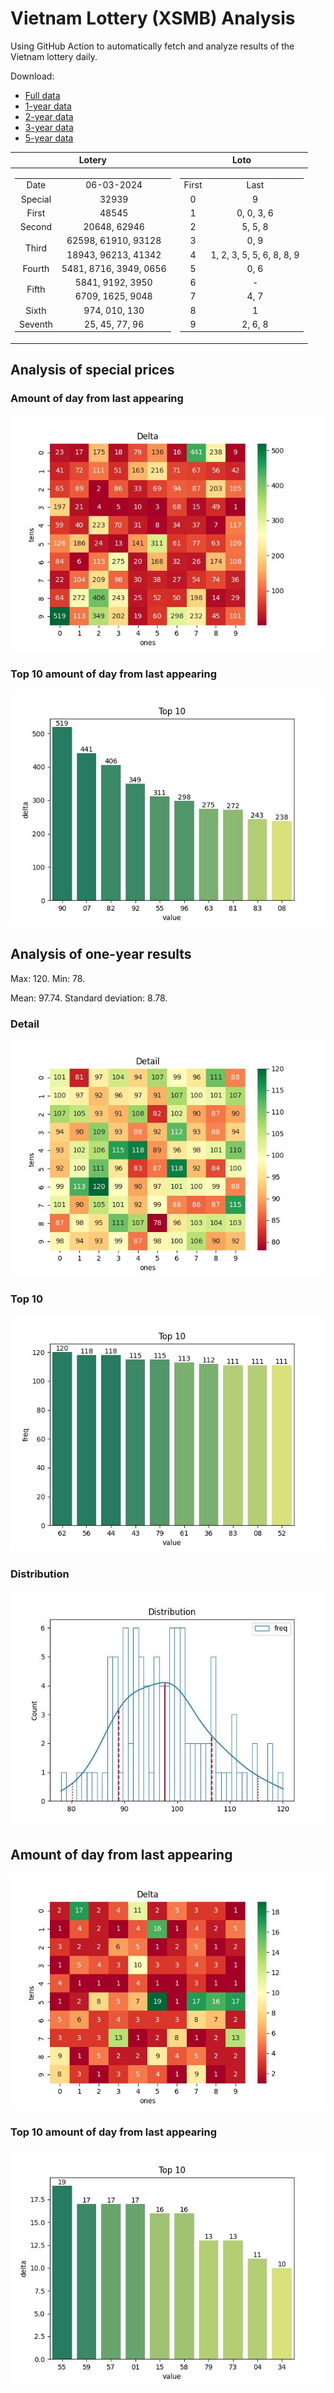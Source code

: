 # Vietnam Lottery (XSMB) Analysis

Using GitHub Action to automatically fetch and analyze results of the Vietnam lottery daily.

Download:

* [Full data](https://raw.githubusercontent.com/khiemdoan/vietnam-lottery-xsmb-analysis/main/results/xsmb.csv)
* [1-year data](https://raw.githubusercontent.com/khiemdoan/vietnam-lottery-xsmb-analysis/main/results/xsmb_1_year.csv)
* [2-year data](https://raw.githubusercontent.com/khiemdoan/vietnam-lottery-xsmb-analysis/main/results/xsmb_2_year.csv)
* [3-year data](https://raw.githubusercontent.com/khiemdoan/vietnam-lottery-xsmb-analysis/main/results/xsmb_3_year.csv)
* [5-year data](https://raw.githubusercontent.com/khiemdoan/vietnam-lottery-xsmb-analysis/main/results/xsmb_5_year.csv)

| Lotery      | Loto |
| :-----------: | :-----------: |
| <table><tr><td>Date</td><td>06-03-2024</td></tr><tr><td>Special</td><td>32939</td></tr><tr><td>First</td><td>48545</td></tr><tr><td>Second</td><td>20648, 62946</td></tr><tr><td rowspan="2">Third</td><td>62598, 61910, 93128</td></tr><tr><td>18943, 96213, 41342</td></tr><tr><td>Fourth</td><td>5481, 8716, 3949, 0656</td></tr><tr><td rowspan="2">Fifth</td><td>5841, 9192, 3950</td></tr><tr><td>6709, 1625, 9048</td></tr><tr><td>Sixth</td><td>974, 010, 130</td></tr><tr><td>Seventh</td><td>25, 45, 77, 96</td></tr></table> | <table><tr><td>First</td><td>Last</td></tr><tr><td>0</td><td>9</td></tr><tr><td>1</td><td>0, 0, 3, 6</td></tr><tr><td>2</td><td>5, 5, 8</td></tr><tr><td>3</td><td>0, 9</td></tr><tr><td>4</td><td>1, 2, 3, 5, 5, 6, 8, 8, 9</td></tr><tr><td>5</td><td>0, 6</td></tr><tr><td>6</td><td>-</td></tr><tr><td>7</td><td>4, 7</td></tr><tr><td>8</td><td>1</td></tr><tr><td>9</td><td>2, 6, 8</td></tr></table> |


<h2>Analysis of special prices</h2>

<h3>Amount of day from last appearing</h3>

![Delta](images/special_delta.jpg)

<h3>Top 10 amount of day from last appearing</h3>

![Delta top 10](images/special_delta_top_10.jpg)

<h2>Analysis of one-year results</h2>

Max: 120. Min: 78.

Mean: 97.74. Standard deviation: 8.78.

<h3>Detail</h3>

![Detail](images/heatmap.jpg)

<h3>Top 10</h3>

![Top 10](images/top-10.jpg)

<h3>Distribution</h3>

![Distribution](images/distribution.jpg)

<h2>Amount of day from last appearing</h2>

![Delta](images/delta.jpg)

<h3>Top 10 amount of day from last appearing</h3>

![Delta top 10](images/delta_top_10.jpg)